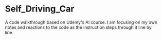 # Self_Driving_Car
A code walkthrough based on Udemy's AI course. I am focusing on my own notes and reactions to the code as the instruction steps through it line by line.
